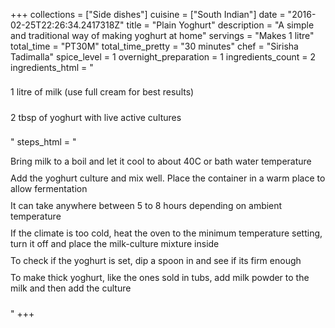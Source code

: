 +++
collections = ["Side dishes"]
cuisine = ["South Indian"]
date = "2016-02-25T22:26:34.2417318Z"
title = "Plain Yoghurt"
description = "A simple and traditional way of making yoghurt at home"
servings = "Makes 1 litre"
total_time = "PT30M"
total_time_pretty = "30 minutes"
chef = "Sirisha Tadimalla"
spice_level = 1
overnight_preparation = 1
ingredients_count = 2
ingredients_html = "<ul style='padding-left: 0; list-style: none;'><li itemprop='recipeIngredient' style='margin: 8px 0px;padding: 8px 0px;'>1 litre of milk (use full cream for best results)</li><li itemprop='recipeIngredient' style='margin: 8px 0px;padding: 8px 0px;'>2 tbsp of yoghurt with live active cultures</li></ul>"
steps_html = "<ol style='list-style: none inside; padding-left: 0px;'><li style='padding-bottom: 10px;'><i class='step-track-icon fa fa-square-o'></i><span class='step-text' itemprop='recipeInstructions'>Bring milk to a boil and let it cool to about 40C or bath water temperature</span></li><li style='padding-bottom: 10px;'><i class='step-track-icon fa fa-square-o'></i><span class='step-text' itemprop='recipeInstructions'>Add the yoghurt culture and mix well. Place the container in a warm place to allow fermentation</span></li><li style='padding-bottom: 10px;'><i class='step-track-icon fa fa-square-o'></i><span class='step-text' itemprop='recipeInstructions'>It can take anywhere between 5 to 8 hours depending on ambient temperature</span></li><li style='padding-bottom: 10px;'><i class='step-track-icon fa fa-square-o'></i><span class='step-text' itemprop='recipeInstructions'>If the climate is too cold, heat the oven to the minimum temperature setting, turn it off and place the milk-culture mixture inside</span></li><li style='padding-bottom: 10px;'><i class='step-track-icon fa fa-square-o'></i><span class='step-text' itemprop='recipeInstructions'>To check if the yoghurt is set, dip a spoon in and see if its firm enough</span></li><li style='padding-bottom: 10px;'><i class='step-track-icon fa fa-square-o'></i><span class='step-text' itemprop='recipeInstructions'>To make thick yoghurt, like the ones sold in tubs, add milk powder to the milk and then add the culture</span></li></ol>"
+++
